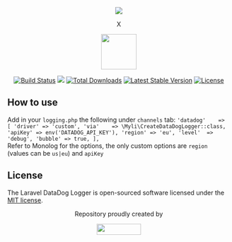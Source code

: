 <p align="center"><a href="https://laravel.com" target="_blank"><img src="https://laravel.com/assets/img/components/logo-laravel.svg"></a></p><p align="center">X</p>
<p align="center"><a href="https://www.datadoghq.com" target="_blank"><img width="80" height="80" src="https://imgix.datadoghq.com/img/dd_logo_70x75.png?fm=png&auto=format&lossless=1%22"></a></p>

<p align="center">
<a href="https://travis-ci.org/laravel/framework"><img src="https://travis-ci.org/laravel/framework.svg" alt="Build Status"></a>
<a href="https://codeclimate.com/github/myLocalInfluence/laravel-datadog-logger/maintainability"><img src="https://api.codeclimate.com/v1/badges/5ce73ef2de5fdebeee39/maintainability" /></a>
<a href="https://packagist.org/packages/myli/laravel-datadog-logger"><img src="https://poser.pugx.org/myli/laravel-datadog-logger/d/total.svg" alt="Total Downloads"></a>
<a href="https://packagist.org/packages/myli/laravel-datadog-logger"><img src="https://poser.pugx.org/myli/laravel-datadog-logger/v/stable.svg" alt="Latest Stable Version"></a>
<a href="https://packagist.org/packages/myli/laravel-datadog-logger"><img src="https://poser.pugx.org/myli/laravel-datadog-logger/license.svg" alt="License"></a>
</p>

## How to use

Add in your `logging.php` the following under `channels` tab:
       ```
       'datadog'    => [
            'driver' => 'custom',
            'via'    => \Myli\CreateDataDogLogger::class,
            'apiKey' => env('DATADOG_API_KEY'),
            'region' => 'eu',
            'level'  => 'debug',
            'bubble' => true,
        ],
        ```      
Refer to Monolog for the options, the only custom options are `region` (values can be `us|eu`) and `apiKey`

## License

The Laravel DataDog Logger is open-sourced software licensed under the [MIT license](https://opensource.org/licenses/MIT).

 <p align="center">Repository proudly created by</p><p align="center"><a href="https://www.myli.io" target="_blank"><img width="100" height="25" src="https://www.myli.io/wp-content/uploads/2016/12/LOGO-MYLI.png"></a></p>
